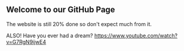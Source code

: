 ## Welcome to our GitHub Page

The website is still 20% done so don't expect much from it.

ALSO! Have you ever had a dream?
https://www.youtube.com/watch?v=G7RgN9ijwE4
